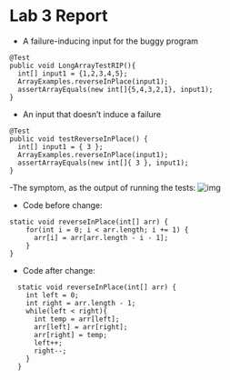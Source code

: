 # Lab 3 Report
- A failure-inducing input for the buggy program
```
@Test
public void LongArrayTestRIP(){
  int[] input1 = {1,2,3,4,5};
  ArrayExamples.reverseInPlace(input1);
  assertArrayEquals(new int[]{5,4,3,2,1}, input1);
}
```


- An input that doesn’t induce a failure
```
@Test 
public void testReverseInPlace() {
  int[] input1 = { 3 };
  ArrayExamples.reverseInPlace(input1);
  assertArrayEquals(new int[]{ 3 }, input1);
}
```

-The symptom, as the output of running the tests: 
![img]()

- Code before change:
```
static void reverseInPlace(int[] arr) {
    for(int i = 0; i < arr.length; i += 1) {
      arr[i] = arr[arr.length - i - 1];
    }
}
```

- Code after change:
```
  static void reverseInPlace(int[] arr) {
    int left = 0;
    int right = arr.length - 1;
    while(left < right){
      int temp = arr[left];
      arr[left] = arr[right];
      arr[right] = temp;
      left++;
      right--;
    }
  }
```
